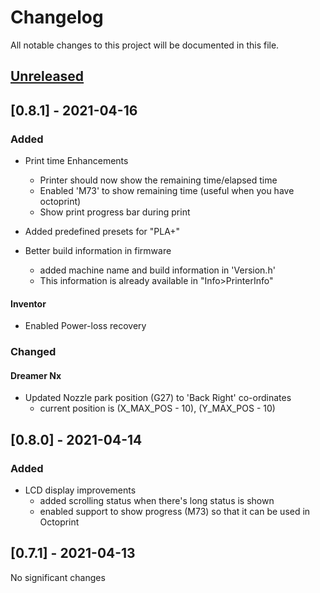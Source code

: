 # Changelog
All notable changes to this project will be documented in this file.

## [Unreleased]

## [0.8.1] - 2021-04-16

### Added
- Print time Enhancements

  - Printer should now show the remaining time/elapsed time 
  - Enabled 'M73' to show remaining time (useful when you have octoprint) 
  - Show print progress bar during print

- Added predefined presets for "PLA+"

- Better build information in firmware
   - added machine name and build information in 'Version.h'
   - This information is already available in "Info>PrinterInfo"

#### Inventor
- Enabled Power-loss recovery
    
### Changed
#### Dreamer Nx

- Updated Nozzle park position (G27) to 'Back Right' co-ordinates
    - current position is (X_MAX_POS - 10), (Y_MAX_POS - 10)

## [0.8.0] - 2021-04-14
### Added

- LCD display improvements
    - added scrolling status when there's long status is shown
    - enabled support to show progress (M73) so that it can be used in Octoprint

## [0.7.1] - 2021-04-13
No significant changes

[Unreleased]: https://github.com/tckb/FlashForge_Marlin/compare/v0.8.1...fork_main

